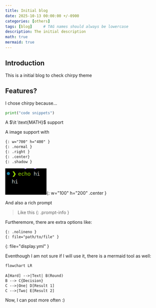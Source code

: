 ```yaml
---
title: Initial blog
date: 2025-10-13 00:00:00 +/-0900
categories: [others]
tags: [blog]     # TAG names should always be lowercase
description: The initial description
math: true
mermaid: true
---
```


## Introduction

This is a initial blog to check chirpy theme


## Features?

I chose chirpy because...

```python
print("code snippets")
```

A $\it \text{MATH}$ support

A image support with
```
{: w="700" h="400" }
{: .normal }
{: .right }
{: .center}
{: .shadow }
```

![showimage](/assets/blog/init/0.png){: w="100" h="200" .center }

And also a rich prompt

	
> Like this
{: .prompt-info }

Furtheremore, there are extra options like:

```
{: .nolineno }
{: file="path/to/file" }
``` 
{: file="display.yml" }


Eventhough I am not sure if I will use it,
there is a mermaid tool as well:

```mermaid 
flowchart LR

A[Hard] -->|Text| B(Round)
B --> C{Decision}
C -->|One| D[Result 1]
C -->|Two| E[Result 2]
```

Now, I can post more often :)

